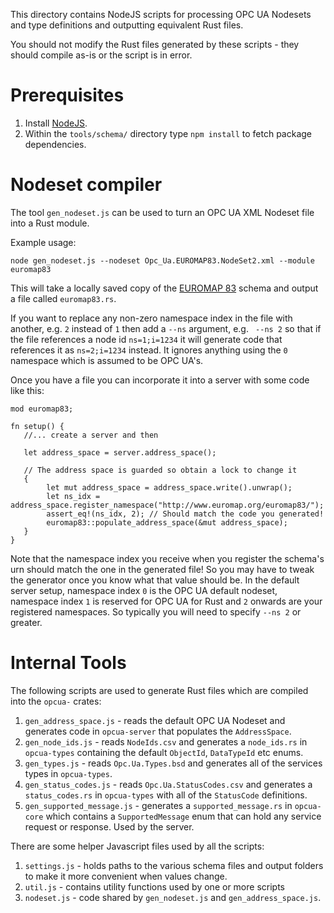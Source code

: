 This directory contains NodeJS scripts for processing OPC UA Nodesets and type definitions and outputting equivalent Rust files.

You should not modify the Rust files generated by these scripts - they should compile as-is or the script is in error.

# Prerequisites

1. Install [NodeJS](https://nodejs.org/en/).
2. Within the `tools/schema/` directory type `npm install` to fetch package dependencies.

# Nodeset compiler

The tool `gen_nodeset.js` can be used to turn an OPC UA XML Nodeset file into a Rust module.

Example usage:

```
node gen_nodeset.js --nodeset Opc_Ua.EUROMAP83.NodeSet2.xml --module euromap83
```

This will take a locally saved copy of the [EUROMAP 83](https://www.euromap.org/en/euromap83/) schema and output
a file called `euromap83.rs`.

If you want to replace any non-zero namespace index in the file with another, e.g. `2` instead of `1` then
add a `--ns` argument, e.g. ` --ns 2` so that if the file references a node id `ns=1;i=1234` it will generate
code that references it as `ns=2;i=1234` instead. It ignores anything using the `0` namespace which is assumed to
be OPC UA's.

Once you have a file you can incorporate it into a server with some code like this:

```
mod euromap83;

fn setup() {
   //... create a server and then

   let address_space = server.address_space();

   // The address space is guarded so obtain a lock to change it
   {
        let mut address_space = address_space.write().unwrap();
        let ns_idx = address_space.register_namespace("http://www.euromap.org/euromap83/");
        assert_eq!(ns_idx, 2); // Should match the code you generated!
        euromap83::populate_address_space(&mut address_space);
   }
}
``` 

Note that the namespace index you receive when you register the schema's urn should match the one in the generated file!
So you may have to tweak the generator once you know what that value should be. In the default server setup, namespace
index `0` is the OPC UA default nodeset, namespace index `1` is reserved for OPC UA for Rust and `2` onwards are your registered namespaces. So typically
you will need to specify `--ns 2` or greater.

# Internal Tools

The following scripts are used to generate Rust files which are compiled into the `opcua-` crates:

1. `gen_address_space.js` - reads the default OPC UA Nodeset and generates code in `opcua-server` that populates the `AddressSpace`.
2. `gen_node_ids.js` - reads `NodeIds.csv` and generates a `node_ids.rs` in `opcua-types` containing the default `ObjectId`, `DataTypeId` etc enums.
3. `gen_types.js` - reads `Opc.Ua.Types.bsd` and generates all of the services types in `opcua-types`.
4. `gen_status_codes.js` - reads `Opc.Ua.StatusCodes.csv` and generates a `status_codes.rs` in `opcua-types` with all of the `StatusCode` definitions.
5. `gen_supported_message.js` - generates a `supported_message.rs` in `opcua-core` which contains a `SupportedMessage` enum that can hold any service request or response. Used by the server.

There are some helper Javascript files used by all the scripts:

1. `settings.js` - holds paths to the various schema files and output folders to make it more convenient when values change.
2. `util.js` - contains utility functions used by one or more scripts
3. `nodeset.js` - code shared by `gen_nodeset.js` and `gen_address_space.js`. 